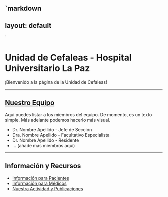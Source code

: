 `markdown
---
layout: default
---
`

# Unidad de Cefaleas - Hospital Universitario La Paz

¡Bienvenido a la página de la Unidad de Cefaleas!

---

## [Nuestro Equipo](./nuestro-equipo.html)

Aquí puedes listar a los miembros del equipo. De momento, es un texto simple. Más adelante podemos hacerlo más
visual.

  *   Dr. Nombre Apellido - Jefe de Sección
  *   Dra. Nombre Apellido - Facultativo Especialista
  *   Dr. Nombre Apellido - Residente
  *   ... (añade más miembros aquí)

---

## Información y Recursos

  *   [Información para Pacientes](./informacion-paciente.html)
  *   [Información para Médicos](./informacion-medicos.html)
  *   [Nuestra Actividad y Publicaciones](./publicaciones.html)
